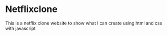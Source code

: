 # Netflixclone
This is a netflix clone website to show what I can create using html and css with javascript
